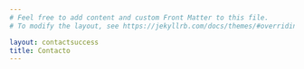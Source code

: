 ```yaml
---
# Feel free to add content and custom Front Matter to this file.
# To modify the layout, see https://jekyllrb.com/docs/themes/#overriding-theme-defaults

layout: contactsuccess
title: Contacto
---
```

